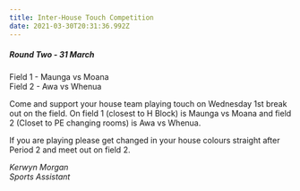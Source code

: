 ```yaml
---
title: Inter-House Touch Competition
date: 2021-03-30T20:31:36.992Z
---
```

##### Round Two - 31 March  
Field 1 - Maunga vs Moana   
Field 2 - Awa vs Whenua  

Come and support your house team playing touch on Wednesday 1st break out on the field. On field 1 (closest to H Block) is Maunga vs Moana   and field 2 (Closet to PE changing rooms) is Awa vs Whenua.

If you are playing please get changed in your house colours straight after Period 2 and meet out on field 2.

*Kerwyn Morgan  
Sports Assistant*